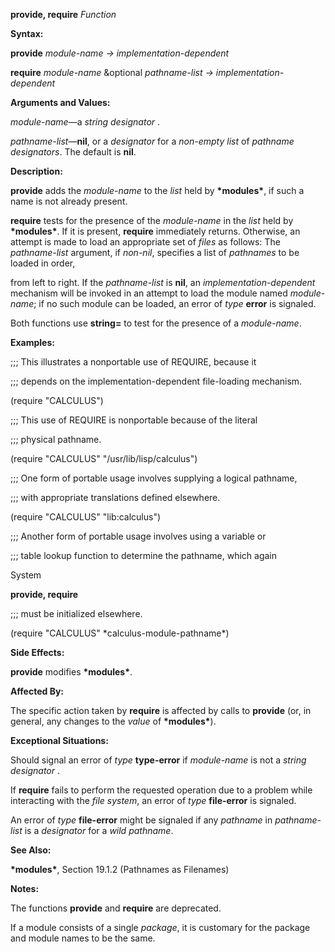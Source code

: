 **provide, require** *Function* 

**Syntax:** 

**provide** *module-name → implementation-dependent* 

**require** *module-name* &optional *pathname-list → implementation-dependent* 

**Arguments and Values:** 

*module-name*—a *string designator* . 

*pathname-list*—**nil**, or a *designator* for a *non-empty list* of *pathname designators*. The default is **nil**. 

**Description:** 

**provide** adds the *module-name* to the *list* held by **\*modules\***, if such a name is not already present. 

**require** tests for the presence of the *module-name* in the *list* held by **\*modules\***. If it is present, **require** immediately returns. Otherwise, an attempt is made to load an appropriate set of *files* as follows: The *pathname-list* argument, if *non-nil*, specifies a list of *pathnames* to be loaded in order, 

from left to right. If the *pathname-list* is **nil**, an *implementation-dependent* mechanism will be invoked in an attempt to load the module named *module-name*; if no such module can be loaded, an error of *type* **error** is signaled. 

Both functions use **string=** to test for the presence of a *module-name*. 

**Examples:** 

;;; This illustrates a nonportable use of REQUIRE, because it 

;;; depends on the implementation-dependent file-loading mechanism. 

(require "CALCULUS") 

;;; This use of REQUIRE is nonportable because of the literal 

;;; physical pathname. 

(require "CALCULUS" "/usr/lib/lisp/calculus") 

;;; One form of portable usage involves supplying a logical pathname, 

;;; with appropriate translations defined elsewhere. 

(require "CALCULUS" "lib:calculus") 

;;; Another form of portable usage involves using a variable or 

;;; table lookup function to determine the pathname, which again 

System 

 

 

**provide, require** 

;;; must be initialized elsewhere. 

(require "CALCULUS" \*calculus-module-pathname\*) 

**Side Effects:** 

**provide** modifies **\*modules\***. 

**Affected By:** 

The specific action taken by **require** is affected by calls to **provide** (or, in general, any changes to the *value* of **\*modules\***). 

**Exceptional Situations:** 

Should signal an error of *type* **type-error** if *module-name* is not a *string designator* . 

If **require** fails to perform the requested operation due to a problem while interacting with the *file system*, an error of *type* **file-error** is signaled. 

An error of *type* **file-error** might be signaled if any *pathname* in *pathname-list* is a *designator* for a *wild pathname*. 

**See Also:** 

**\*modules\***, Section 19.1.2 (Pathnames as Filenames) 

**Notes:** 

The functions **provide** and **require** are deprecated. 

If a module consists of a single *package*, it is customary for the package and module names to be the same. 


